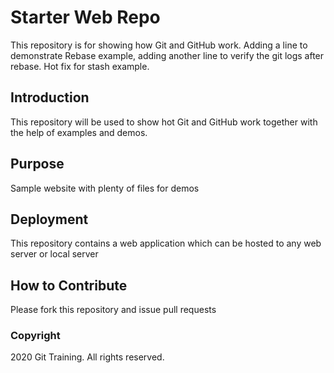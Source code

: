 # Starter Web Repo
This repository is for showing how Git and GitHub work. Adding a line to demonstrate Rebase example, adding another line to verify the git logs after rebase. Hot fix for stash example.

## Introduction
This repository will be used to show hot Git and GitHub work together with the help of examples and demos.

## Purpose
Sample website with plenty of files for demos

## Deployment
This repository contains a web application which can be hosted to any web server or local server

## How to Contribute
Please fork this repository and issue pull requests


### Copyright
2020 Git Training. All rights reserved.
